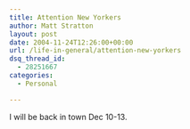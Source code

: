 ```yaml
---
title: Attention New Yorkers
author: Matt Stratton
layout: post
date: 2004-11-24T12:26:00+00:00
url: /life-in-general/attention-new-yorkers
dsq_thread_id:
  - 28251667
categories:
  - Personal

---
```

I will be back in town Dec 10-13.
